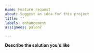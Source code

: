 ```yaml
---
name: Feature request
about: Suggest an idea for this project
title: ''
labels: enhancement
assignees: palon7

---
```


**Describe the solution you'd like**
